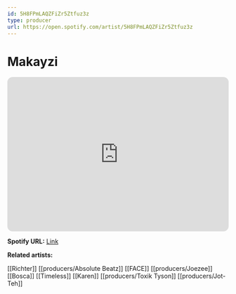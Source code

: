 ```yaml
---
id: 5H8FPmLAQZFiZr5Ztfuz3z
type: producer
url: https://open.spotify.com/artist/5H8FPmLAQZFiZr5Ztfuz3z
---
```

# Makayzi

<iframe style="border-radius:12px" src="https://open.spotify.com/embed/artist/5H8FPmLAQZFiZr5Ztfuz3z" width="100%" height="352" frameBorder="0" allowfullscreen="" allow="autoplay; clipboard-write; encrypted-media; fullscreen; picture-in-picture" loading="lazy"></iframe>

**Spotify URL:** [Link](https://open.spotify.com/artist/5H8FPmLAQZFiZr5Ztfuz3z)

**Related artists:**

[[Richter]]
[[producers/Absolute Beatz]]
[[FACE]]
[[producers/Joezee]]
[[Bosca]]
[[Timeless]]
[[Karen]]
[[producers/Toxik Tyson]]
[[producers/Jot-Teh]]
